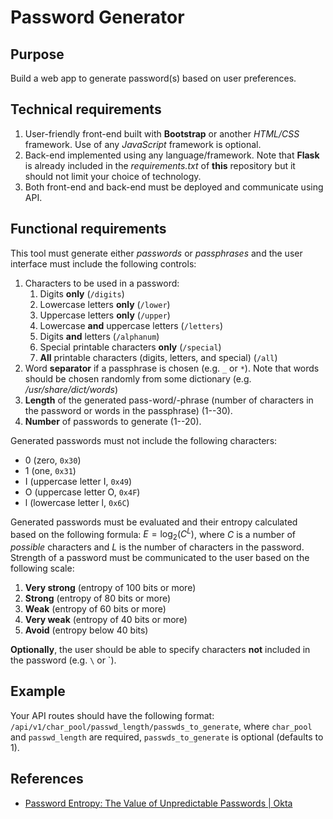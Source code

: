 # Password Generator

## Purpose

Build a web app to generate password(s) based on user preferences.

## Technical requirements

1. User-friendly front-end built with **Bootstrap** or another *HTML/CSS* framework. Use of any *JavaScript* framework is optional.
2. Back-end implemented using any language/framework. Note that **Flask** is already included in the *requirements.txt* of **this** repository but it should not limit your choice of technology.
3. Both front-end and back-end must be deployed and communicate using API.

## Functional requirements

This tool must generate either *passwords* or *passphrases* and the user interface must include the following controls:

1. Characters to be used in a password:
   1. Digits **only** (`/digits`)
   2. Lowercase letters **only** (`/lower`)
   3. Uppercase letters **only** (`/upper`)
   4. Lowercase **and** uppercase letters (`/letters`)
   5. Digits **and** letters (`/alphanum`)
   6. Special printable characters **only** (`/special`)
   7. **All** printable characters (digits, letters, and special) (`/all`)
2. Word **separator** if a passphrase is chosen (e.g. `_` or `*`). Note that words should be chosen randomly from some dictionary (e.g. */usr/share/dict/words*)
3. **Length** of the generated pass-word/-phrase (number of characters in the password or words in the passphrase) (1--30).
4. **Number** of passwords to generate (1--20).

Generated passwords must not include the following characters:

- 0 (zero, `0x30`)
- 1 (one, `0x31`)
- I (uppercase letter I, `0x49`)
- O (uppercase letter O, `0x4F`)
- l (lowercase letter l, `0x6C`)

Generated passwords must be evaluated and their entropy calculated based on the following formula: $E = \log_2(C^L)$, where $C$ is a number of *possible* characters and $L$ is the number of characters in the password. Strength of a password must be communicated to the user based on the following scale:

1. **Very strong** (entropy of 100 bits or more)
2. **Strong** (entropy of 80 bits or more)
3. **Weak** (entropy of 60 bits or more)
4. **Very weak** (entropy of 40 bits or more)
5. **Avoid** (entropy below 40 bits)

**Optionally**, the user should be able to specify characters **not** included in the password (e.g. `\` or `).

## Example

Your API routes should have the following format: `/api/v1/char_pool/passwd_length/passwds_to_generate`, where `char_pool` and `passwd_length` are required, `passwds_to_generate` is optional (defaults to 1).

## References

- [Password Entropy: The Value of Unpredictable Passwords | Okta](https://www.okta.com/identity-101/password-entropy/)
